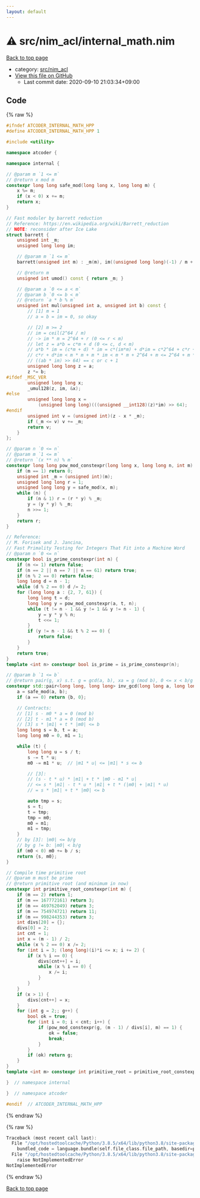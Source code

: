 ```yaml
---
layout: default
---
```


<!-- mathjax config similar to math.stackexchange -->
<script type="text/javascript" async
  src="https://cdnjs.cloudflare.com/ajax/libs/mathjax/2.7.5/MathJax.js?config=TeX-MML-AM_CHTML">
</script>
<script type="text/x-mathjax-config">
  MathJax.Hub.Config({
    TeX: { equationNumbers: { autoNumber: "AMS" }},
    tex2jax: {
      inlineMath: [ ['$','$'] ],
      processEscapes: true
    },
    "HTML-CSS": { matchFontHeight: false },
    displayAlign: "left",
    displayIndent: "2em"
  });
</script>

<script type="text/javascript" src="https://cdnjs.cloudflare.com/ajax/libs/jquery/3.4.1/jquery.min.js"></script>
<script src="https://cdn.jsdelivr.net/npm/jquery-balloon-js@1.1.2/jquery.balloon.min.js" integrity="sha256-ZEYs9VrgAeNuPvs15E39OsyOJaIkXEEt10fzxJ20+2I=" crossorigin="anonymous"></script>
<script type="text/javascript" src="../../../assets/js/copy-button.js"></script>
<link rel="stylesheet" href="../../../assets/css/copy-button.css" />


# :warning: src/nim_acl/internal_math.nim

<a href="../../../index.html">Back to top page</a>

* category: <a href="../../../index.html#9445bba494c2e7790206eaaedbe1a4db">src/nim_acl</a>
* <a href="{{ site.github.repository_url }}/blob/master/src/nim_acl/internal_math.nim">View this file on GitHub</a>
    - Last commit date: 2020-09-10 21:03:34+09:00




## Code

<a id="unbundled"></a>
{% raw %}
```cpp
#ifndef ATCODER_INTERNAL_MATH_HPP
#define ATCODER_INTERNAL_MATH_HPP 1

#include <utility>

namespace atcoder {

namespace internal {

// @param m `1 <= m`
// @return x mod m
constexpr long long safe_mod(long long x, long long m) {
    x %= m;
    if (x < 0) x += m;
    return x;
}

// Fast moduler by barrett reduction
// Reference: https://en.wikipedia.org/wiki/Barrett_reduction
// NOTE: reconsider after Ice Lake
struct barrett {
    unsigned int _m;
    unsigned long long im;

    // @param m `1 <= m`
    barrett(unsigned int m) : _m(m), im((unsigned long long)(-1) / m + 1) {}

    // @return m
    unsigned int umod() const { return _m; }

    // @param a `0 <= a < m`
    // @param b `0 <= b < m`
    // @return `a * b % m`
    unsigned int mul(unsigned int a, unsigned int b) const {
        // [1] m = 1
        // a = b = im = 0, so okay

        // [2] m >= 2
        // im = ceil(2^64 / m)
        // -> im * m = 2^64 + r (0 <= r < m)
        // let z = a*b = c*m + d (0 <= c, d < m)
        // a*b * im = (c*m + d) * im = c*(im*m) + d*im = c*2^64 + c*r + d*im
        // c*r + d*im < m * m + m * im < m * m + 2^64 + m <= 2^64 + m * (m + 1) < 2^64 * 2
        // ((ab * im) >> 64) == c or c + 1
        unsigned long long z = a;
        z *= b;
#ifdef _MSC_VER
        unsigned long long x;
        _umul128(z, im, &x);
#else
        unsigned long long x =
            (unsigned long long)(((unsigned __int128)(z)*im) >> 64);
#endif
        unsigned int v = (unsigned int)(z - x * _m);
        if (_m <= v) v += _m;
        return v;
    }
};

// @param n `0 <= n`
// @param m `1 <= m`
// @return `(x ** n) % m`
constexpr long long pow_mod_constexpr(long long x, long long n, int m) {
    if (m == 1) return 0;
    unsigned int _m = (unsigned int)(m);
    unsigned long long r = 1;
    unsigned long long y = safe_mod(x, m);
    while (n) {
        if (n & 1) r = (r * y) % _m;
        y = (y * y) % _m;
        n >>= 1;
    }
    return r;
}

// Reference:
// M. Forisek and J. Jancina,
// Fast Primality Testing for Integers That Fit into a Machine Word
// @param n `0 <= n`
constexpr bool is_prime_constexpr(int n) {
    if (n <= 1) return false;
    if (n == 2 || n == 7 || n == 61) return true;
    if (n % 2 == 0) return false;
    long long d = n - 1;
    while (d % 2 == 0) d /= 2;
    for (long long a : {2, 7, 61}) {
        long long t = d;
        long long y = pow_mod_constexpr(a, t, n);
        while (t != n - 1 && y != 1 && y != n - 1) {
            y = y * y % n;
            t <<= 1;
        }
        if (y != n - 1 && t % 2 == 0) {
            return false;
        }
    }
    return true;
}
template <int n> constexpr bool is_prime = is_prime_constexpr(n);

// @param b `1 <= b`
// @return pair(g, x) s.t. g = gcd(a, b), xa = g (mod b), 0 <= x < b/g
constexpr std::pair<long long, long long> inv_gcd(long long a, long long b) {
    a = safe_mod(a, b);
    if (a == 0) return {b, 0};

    // Contracts:
    // [1] s - m0 * a = 0 (mod b)
    // [2] t - m1 * a = 0 (mod b)
    // [3] s * |m1| + t * |m0| <= b
    long long s = b, t = a;
    long long m0 = 0, m1 = 1;

    while (t) {
        long long u = s / t;
        s -= t * u;
        m0 -= m1 * u;  // |m1 * u| <= |m1| * s <= b

        // [3]:
        // (s - t * u) * |m1| + t * |m0 - m1 * u|
        // <= s * |m1| - t * u * |m1| + t * (|m0| + |m1| * u)
        // = s * |m1| + t * |m0| <= b

        auto tmp = s;
        s = t;
        t = tmp;
        tmp = m0;
        m0 = m1;
        m1 = tmp;
    }
    // by [3]: |m0| <= b/g
    // by g != b: |m0| < b/g
    if (m0 < 0) m0 += b / s;
    return {s, m0};
}

// Compile time primitive root
// @param m must be prime
// @return primitive root (and minimum in now)
constexpr int primitive_root_constexpr(int m) {
    if (m == 2) return 1;
    if (m == 167772161) return 3;
    if (m == 469762049) return 3;
    if (m == 754974721) return 11;
    if (m == 998244353) return 3;
    int divs[20] = {};
    divs[0] = 2;
    int cnt = 1;
    int x = (m - 1) / 2;
    while (x % 2 == 0) x /= 2;
    for (int i = 3; (long long)(i)*i <= x; i += 2) {
        if (x % i == 0) {
            divs[cnt++] = i;
            while (x % i == 0) {
                x /= i;
            }
        }
    }
    if (x > 1) {
        divs[cnt++] = x;
    }
    for (int g = 2;; g++) {
        bool ok = true;
        for (int i = 0; i < cnt; i++) {
            if (pow_mod_constexpr(g, (m - 1) / divs[i], m) == 1) {
                ok = false;
                break;
            }
        }
        if (ok) return g;
    }
}
template <int m> constexpr int primitive_root = primitive_root_constexpr(m);

}  // namespace internal

}  // namespace atcoder

#endif  // ATCODER_INTERNAL_MATH_HPP

```
{% endraw %}

<a id="bundled"></a>
{% raw %}
```cpp
Traceback (most recent call last):
  File "/opt/hostedtoolcache/Python/3.8.5/x64/lib/python3.8/site-packages/onlinejudge_verify/docs.py", line 349, in write_contents
    bundled_code = language.bundle(self.file_class.file_path, basedir=pathlib.Path.cwd())
  File "/opt/hostedtoolcache/Python/3.8.5/x64/lib/python3.8/site-packages/onlinejudge_verify/languages/nim.py", line 86, in bundle
    raise NotImplementedError
NotImplementedError

```
{% endraw %}

<a href="../../../index.html">Back to top page</a>

